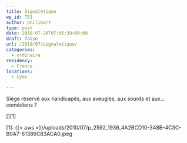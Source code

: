 ```yaml
---
title: Signalétique
wp_id: 751
author: philibert
type: post
date: 2010-07-26T07:05:39+00:00
draft: false
url: /2010/07/signaletique/
categories:
  - ordinaire
residency:
  - France
locations:
  - Lyon

---
```

Siège réservé aux handicapés, aux aveugles, aux sourds et aux&#8230; comédiens ?

[<img class="alignnone size-full" src="{{< aws >}}/uploads/2010/07/p_2592_1936_4A2BCD10-348B-4C3C-B0A7-61386C83ACA0.jpeg" alt="" />][1]

 [1]: {{< aws >}}/uploads/2010/07/p_2592_1936_4A2BCD10-348B-4C3C-B0A7-61386C83ACA0.jpeg